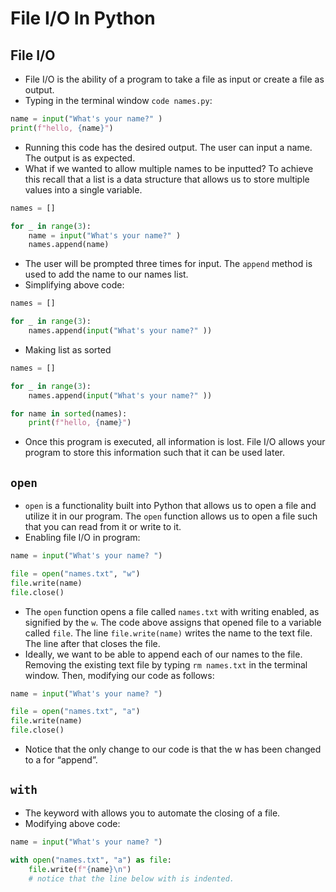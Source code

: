 # File I/O In Python

## File I/O

- File I/O is the ability of a program to take a file as input or create a file as output.
- Typing in the terminal window `code names.py`:

```Python
name = input("What's your name?" )
print(f"hello, {name}")
```

- Running this code has the desired output. The user can input a name. The output is as expected.
- What if we wanted to allow multiple names to be inputted? To achieve this recall that a list is a data structure that allows us to store multiple values into a single variable.

```Python
names = []

for _ in range(3):
    name = input("What's your name?" )
    names.append(name)

```

- The user will be prompted three times for input. The `append` method is used to add the name to our names list.
- Simplifying above code:

```Python
names = []

for _ in range(3):
    names.append(input("What's your name?" ))
```

- Making list as sorted

```Python
names = []

for _ in range(3):
    names.append(input("What's your name?" ))

for name in sorted(names):
    print(f"hello, {name}")
```

- Once this program is executed, all information is lost. File I/O allows your program to store this information such that it can be used later.

## `open`

- `open` is a functionality built into Python that allows us to open a file and utilize it in our program. The `open` function allows us to open a file such that you can read from it or write to it.
- Enabling file I/O in program:

```Python
name = input("What's your name? ")

file = open("names.txt", "w")
file.write(name)
file.close()

```

- The `open` function opens a file called `names.txt` with writing enabled, as signified by the `w`. The code above assigns that opened file to a variable called `file`. The line `file.write(name)` writes the name to the text file. The line after that closes the file.
- Ideally, we want to be able to append each of our names to the file. Removing the existing text file by typing `rm names.txt` in the terminal window. Then, modifying our code as follows:

```Python
name = input("What's your name? ")

file = open("names.txt", "a")
file.write(name)
file.close()
```

- Notice that the only change to our code is that the w has been changed to a for “append”.

## `with`

- The keyword with allows you to automate the closing of a file.
- Modifying above code:

```Python
name = input("What's your name? ")

with open("names.txt", "a") as file:
    file.write(f"{name}\n")
    # notice that the line below with is indented.
```
